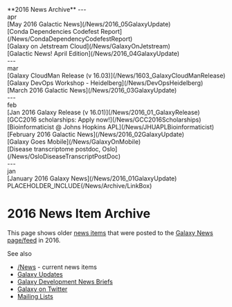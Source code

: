<div class='linkbox'>
**2016 News Archive**
---
<div class='right'>apr</div>
[May 2016 Galactic News](/News/2016_05GalaxyUpdate)<br />
[Conda Dependencies Codefest Report](/News/CondaDependencyCodefestReport)<br />
[Galaxy on Jetstream Cloud](/News/GalaxyOnJetstream)<br />
[Galactic News! April Edition](/News/2016_04GalaxyUpdate)<br />
---
<div class='right'>mar</div>
[Galaxy CloudMan Release (v 16.03)](/News/1603_GalaxyCloudManRelease)<br />
[Galaxy DevOps Workshop - Heidelberg](/News/DevOpsHeidelberg)<br />
[March 2016 Galactic News](/News/2016_03GalaxyUpdate)<br />
---
<div class='right'>feb</div>
[Jan 2016 Galaxy Release (v 16.01)](/News/2016_01_GalaxyRelease)<br />
[GCC2016 scholarships: Apply now!](/News/GCC2016Scholarships)<br />
[Bioinformaticist @ Johns Hopkins APL](/News/JHUAPLBioinformaticist)<br />
[February 2016 Galactic News](/News/2016_02GalaxyUpdate)<br />
[Galaxy Goes Mobile](/News/GalaxyOnMobile)<br />
[Disease transcriptome postdoc, Oslo](/News/OsloDiseaseTranscriptPostDoc)<br />
---
<div class='right'>jan</div>
[January 2016 Galaxy News](/News/2016_01GalaxyUpdate)<br />
</div>
PLACEHOLDER_INCLUDE(/News/Archive/LinkBox)

# 2016 News Item Archive

This page shows older [news items](/News) that were posted to the [Galaxy News page/feed](/News) in 2016.

See also 
* [/News](/News) - current news items
* [Galaxy Updates](/GalaxyUpdates)
* [Galaxy Development News Briefs](/DevNewsBriefs)
* [Galaxy on Twitter](/GalaxyOnTwitter)
* [Mailing Lists](/MailingLists)

<br /><br />

<div class='newsItemList'>
 

